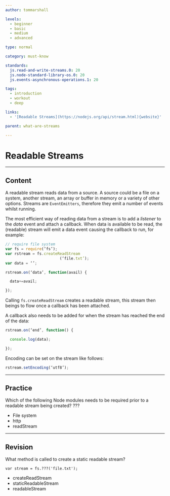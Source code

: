```yaml
---
author: tommarshall

levels:
  - beginner
  - basic
  - medium
  - advanced

type: normal

category: must-know

standards:
  js.read-and-write-streams.0: 20
  js.node-standard-library-os.0: 20
  js.events-asynchronous-operations.1: 20

tags:
  - introduction
  - workout
  - deep

links:
  - '[Readable Streams](https://nodejs.org/api/stream.html){website}'

parent: what-are-streams

---
```


# Readable Streams

---
## Content

A readable stream reads data from a source. A source could be a file on a system, another stream, an array or buffer in memory or a variety of other options. Streams are `EventEmitters`, therefore they emit a number of events whilst running.

The most efficient way of reading data from a stream is to add a *listener* to the *data* event and attach a callback. When data is available to be read, the (readable) stream will emit a data event causing the callback to run, for example:

```javascript
// require file system
var fs = require(‘fs’);
var rstream = fs.createReadStream
                        (‘file.txt’);
var data = ‘’;

rstream.on(‘data’, function(avail) {

  data+=avail;

});
```
Calling `fs.createReadStream` creates a readable stream, this stream then beings to flow once a callback has been attached.

A callback also needs to be added for when the stream has reached the end of the data:
```javascript
rstream.on(‘end’, function() {

  console.log(data);

});
```

Encoding can be set on the stream like follows:
```javascript
rstream.setEncoding(‘utf8’);
```

---
## Practice

Which of the following Node modules needs to be required prior to a readable stream being created?
???


* File system
* http
* readStream

---
## Revision

What method is called to create a static readable stream?

```
var stream = fs.???('file.txt');
```

* createReadStream
* staticReadableStream
* readableStream
